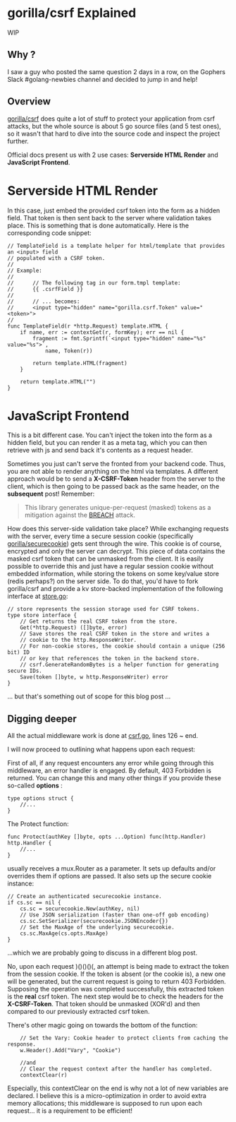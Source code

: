 # gorilla/csrf Explained
WIP

## Why ?
I saw a guy who posted the same question 2 days in a row, on the Gophers Slack #golang-newbies channel and decided to jump in and help!

## Overview
[gorilla/csrf](https://github.com/gorilla/csrf) does quite a lot of stuff to protect your application from csrf attacks, but the whole source is about 5 go source files (and 5 test ones), so it wasn't that hard to dive into the source code and inspect the project further.

Official docs present us with 2 use cases: **Serverside HTML Render** and **JavaScript Frontend**.

# Serverside HTML Render
In this case, just embed the provided csrf token into the form as a hidden field. That token is then sent back to the server where validation takes place. This is something that is done automatically. Here is the corresponding code snippet: 
```golang
// TemplateField is a template helper for html/template that provides an <input> field
// populated with a CSRF token.
//
// Example:
//
//      // The following tag in our form.tmpl template:
//      {{ .csrfField }}
//
//      // ... becomes:
//      <input type="hidden" name="gorilla.csrf.Token" value="<token>">
//
func TemplateField(r *http.Request) template.HTML {
	if name, err := contextGet(r, formKey); err == nil {
		fragment := fmt.Sprintf(`<input type="hidden" name="%s" value="%s">`,
			name, Token(r))

		return template.HTML(fragment)
	}

	return template.HTML("")
}
```

# JavaScript Frontend
This is a bit different case. You can't inject the token into the form as a hidden field, but you can render it as a meta tag, which you can then retrieve with js and send back it's contents as a request header.

Sometimes you just can't serve the fronted from your backend code. Thus, you are not able to render anything on the html via templates. A different approach would be to send a __X-CSRF-Token__ header from the server to the client, which is then going to be passed back as the same header, on the __subsequent__ post! 
Remember: 
> This library generates unique-per-request (masked) tokens as a mitigation against the [BREACH](http://breachattack.com/) attack.

How does this server-side validation take place? 
While exchanging requests with the server, every time a secure session cookie (specifically [gorilla/securecookie](https://github.com/gorilla/securecookie)) gets sent through the wire. This cookie is of course, encrypted and only the server can decrypt. This piece of data contains the masked csrf token that can be unmasked from the client. It is easily possible to override this and just have a regular session cookie without embedded information, while storing the tokens on some key/value store (redis perhaps?) on the server side. To do that, you'd have to fork gorilla/csrf and provide a kv store-backed implementation of the following interface at [store.go](https://github.com/gorilla/csrf/blob/master/store.go):

```golang
// store represents the session storage used for CSRF tokens.
type store interface {
	// Get returns the real CSRF token from the store.
	Get(*http.Request) ([]byte, error)
	// Save stores the real CSRF token in the store and writes a
	// cookie to the http.ResponseWriter.
	// For non-cookie stores, the cookie should contain a unique (256 bit) ID
	// or key that references the token in the backend store.
	// csrf.GenerateRandomBytes is a helper function for generating secure IDs.
	Save(token []byte, w http.ResponseWriter) error
}
```
... but that's something out of scope for this blog post ...

## Digging deeper
All the actual middleware work is done at [csrf.go](https://github.com/gorilla/csrf/blob/master/csrf.go), lines 126 ~ end.

I will now proceed to outlining what happens upon each request:

First of all, if any request encounters any error while going through this middleware, an error handler is engaged. By default, 403 Forbidden is returned. You can change this and many other things if you provide these so-called __options__ :

```golang
type options struct {
	//...
}
```

The Protect function:

```golang
func Protect(authKey []byte, opts ...Option) func(http.Handler) http.Handler {
	//...
}
```

usually receives a mux.Router as a parameter. It sets up defaults and/or overrides them if options are passed. It also sets up the secure cookie instance:

```golang
// Create an authenticated securecookie instance.
if cs.sc == nil {
	cs.sc = securecookie.New(authKey, nil)
	// Use JSON serialization (faster than one-off gob encoding)
	cs.sc.SetSerializer(securecookie.JSONEncoder{})
	// Set the MaxAge of the underlying securecookie.
	cs.sc.MaxAge(cs.opts.MaxAge)
}
```
...which we are probably going to discuss in a different blog post.

No, upon each request )()()()(,
an attempt is being made to extract the token from the session cookie. If the token is absent (or the cookie is), a new one will be generated, but the current request is going to return 403 Forbidden. Supposing the operation was completed successfully, this extracted token is the __real__ csrf token. The next step would be to check the headers for the __X-CSRF-Token__. That token should be unmasked (XOR'd) and then compared to our previously extracted csrf token. 

There's other magic going on towards the bottom of the function:
```golang
	// Set the Vary: Cookie header to protect clients from caching the response.
	w.Header().Add("Vary", "Cookie")
	
	//and
	// Clear the request context after the handler has completed.
	contextClear(r)
```

Especially, this contextClear on the end is why not a lot of new variables are declared. I believe this is a micro-optimization in order to avoid extra memory allocations; this middleware is supposed to run upon each request... it is a requirement to be efficient!




